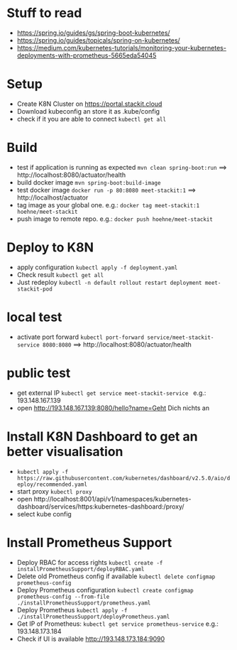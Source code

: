 # Stuff to read

* https://spring.io/guides/gs/spring-boot-kubernetes/
* https://spring.io/guides/topicals/spring-on-kubernetes/
* https://medium.com/kubernetes-tutorials/monitoring-your-kubernetes-deployments-with-prometheus-5665eda54045

# Setup

* Create K8N Cluster on https://portal.stackit.cloud
* Download kubeconfig an store it as .kube/config
* check if it you are able to connect `kubectl get all`


# Build

* test if application is running as expected `mvn clean spring-boot:run` ==> http://localhost:8080/actuator/health
* build docker image `mvn spring-boot:build-image`
* test docker image `docker run -p 80:8080 meet-stackit:1` ==> http://localhost/actuator
* tag image as your global one. e.g.: `docker tag meet-stackit:1 hoehne/meet-stackit`
* push image to remote repo. e.g.: `docker push hoehne/meet-stackit`


# Deploy to K8N

* apply configuration `kubectl apply -f deployment.yaml`
* Check result `kubectl get all`
* Just redeploy `kubectl -n default rollout restart deployment meet-stackit-pod`


# local test

* activate port forward `kubectl port-forward service/meet-stackit-service 8080:8080` ==> http://localhost:8080/actuator/health


# public test

* get external IP `kubectl get service meet-stackit-service ` e.g.: 193.148.167.139
* open http://193.148.167.139:8080/hello?name=Geht Dich nichts an


# Install K8N Dashboard to get an better visualisation

* `kubectl apply -f https://raw.githubusercontent.com/kubernetes/dashboard/v2.5.0/aio/deploy/recommended.yaml`
* start proxy `kubectl proxy`
* open http://localhost:8001/api/v1/namespaces/kubernetes-dashboard/services/https:kubernetes-dashboard:/proxy/
* select kube config


# Install Prometheus Support 

* Deploy RBAC for access rights `kubectl create -f installPrometheusSupport/deployRBAC.yaml`
* Delete old Prometheus config if available `kubectl delete configmap prometheus-config `
* Deploy Prometheus configuration `kubectl create configmap prometheus-config --from-file ./installPrometheusSupport/prometheus.yaml`
* Deploy Prometheus `kubectl apply -f ./installPrometheusSupport/deployPrometheus.yaml`
* Get IP of Prometheus: `kubectl get service prometheus-service` e.g.: 193.148.173.184
* Check if UI is available http://193.148.173.184:9090







